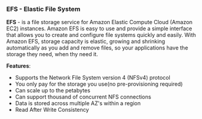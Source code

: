 ### EFS - Elastic File System

**EFS** - is a file storage service for Amazon Elastic Compute Cloud (Amazon EC2) instances. Amazon EFS is easy to use and provide
a simple interface that allows you to create and configure file systems quickly and easily. With Amazon EFS, storage capacity is elastic, 
growing and shrinking automatically as you add and remove files, so your applications have the storage they need, when thy need it.

**Features**:

- Supports the Network File System version 4 (NFSv4) protocol
- You only pay for the storage you use(no pre-provisioning required)
- Can scale up to the petabytes
- Can support thousand of concurrent NFS connections
- Data is stored across multiple AZ's within a region
- Read After Write Consistency